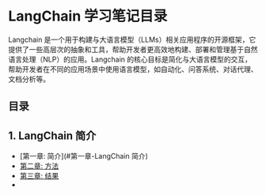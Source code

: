 # LangChain 学习笔记目录

Langchain 是一个用于构建与大语言模型（LLMs）相关应用程序的开源框架，它提供了一些高层次的抽象和工具，帮助开发者更高效地构建、部署和管理基于自然语言处理（NLP）的应用。Langchain 的核心目标是简化与大语言模型的交互，帮助开发者在不同的应用场景中使用语言模型，如自动化、问答系统、对话代理、文档分析等。 

## 目录
## 1. LangChain 简介
- [第一章: 简介](#第一章-LangChain 简介)
- [第二章: 方法](#第二章-核心概念)
- [第三章: 结果](#第三章-模块)
- 
